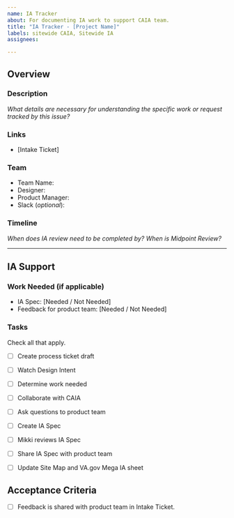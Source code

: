 ```yaml
---
name: IA Tracker
about: For documenting IA work to support CAIA team.
title: "IA Tracker - [Project Name]"
labels: sitewide CAIA, Sitewide IA
assignees: 

---
```


## Overview

### Description
_What details are necessary for understanding the specific work or request tracked by this issue?_

### Links

- [Intake Ticket]

### Team

- Team Name:
- Designer:
- Product Manager:
- Slack (_optional_): 

### Timeline
_When does IA review need to be completed by? When is Midpoint Review?_

---

## IA Support

### Work Needed (if applicable)

- IA Spec: [Needed / Not Needed]
- Feedback for product team: [Needed / Not Needed]

### Tasks
Check all that apply.

- [ ] Create process ticket draft
- [ ] Watch Design Intent
- [ ] Determine work needed
- [ ] Collaborate with CAIA
- [ ] Ask questions to product team
- [ ] Create IA Spec
- [ ] Mikki reviews IA Spec
- [ ] Share IA Spec with product team
- [ ] Update Site Map and VA.gov Mega IA sheet


## Acceptance Criteria
- [ ] Feedback is shared with product team in Intake Ticket.

